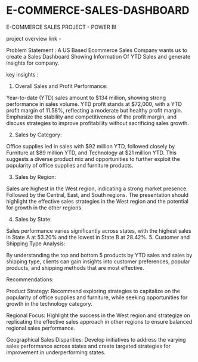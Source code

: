 # E-COMMERCE-SALES-DASHBOARD
E-COMMERCE SALES PROJECT - POWER BI

project overview link - 


Problem Statement : A US Based Ecommerce Sales Company wants us to create a Sales Dashboard Showing Information Of YTD Sales and generate insights for company.

key insights :

1. Overall Sales and Profit Performance:

Year-to-date (YTD) sales amount to $134 million, showing strong performance in sales volume.
YTD profit stands at $72,000, with a YTD profit margin of 11.58%, reflecting a moderate but healthy profit margin. Emphasize the stability and competitiveness of the profit margin, and discuss strategies to improve profitability without sacrificing sales growth.

2. Sales by Category:

Office supplies led in sales with $92 million YTD, followed closely by Furniture at $89 million YTD, and Technology at $21 million YTD. This suggests a diverse product mix and opportunities to further exploit the popularity of office supplies and furniture products.


3. Sales by Region:

Sales are highest in the West region, indicating a strong market presence. Followed by the Central, East, and South regions. The presentation should highlight the effective sales strategies in the West region and the potential for growth in the other regions.

4. Sales by State:

Sales performance varies significantly across states, with the highest sales in State A at 53.20% and the lowest in State B at 28.42%. 5. Customer and Shipping Type Analysis:

By understanding the top and bottom 5 products by YTD sales and sales by shipping type, clients can gain insights into customer preferences, popular products, and shipping methods that are most effective.
 
Recommendations:

Product Strategy: Recommend exploring strategies to capitalize on the popularity of office supplies and furniture, while seeking opportunities for growth in the technology category.

Regional Focus: Highlight the success in the West region and strategize on replicating the effective sales approach in other regions to ensure balanced regional sales performance.

Geographical Sales Disparities: Develop initiatives to address the varying sales performance across states and create targeted strategies for improvement in underperforming states.
